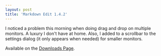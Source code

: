 ```yaml
---
layout: post  
title: 'Markdown Edit 1.4.2'
---
```

I noticed a problem this morning when doing drag and drop on multiple monitors. A luxury I don't have at home. Also, I added to a scrollbar to the settings dialog (it only appears when needed) for smaller monitors.

Available on the [Downloads Page](http://mike-ward.net/downloads).